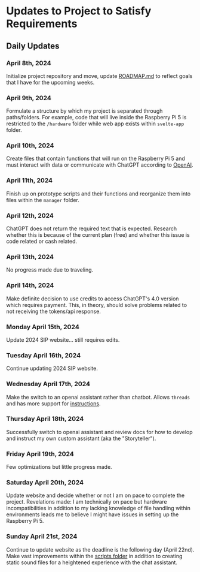 # Updates to Project to Satisfy Requirements

## Daily Updates

### April 8th, 2024

Initialize project repository and move, update [ROADMAP.md](ROADMAP.md) to reflect goals that I have for the upcoming weeks.

### April 9th, 2024

Formulate a structure by which my project is separated through paths/folders. For example, code that will live inside the Raspberry Pi 5 is restricted to the `/hardware` folder while web app exists within `svelte-app` folder.

### April 10th, 2024

Create files that contain functions that will run on the Raspberry Pi 5 and must interact with data or communicate with ChatGPT according to [OpenAI](https://platform.openai.com/docs/guides/text-generation).

### April 11th, 2024

Finish up on prototype scripts and their functions and reorganize them into files within the `manager` folder.

### April 12th, 2024

ChatGPT does not return the required text that is expected. Research whether this is because of the current plan (free) and whether this issue is code related or cash related.

### April 13th, 2024

No progress made due to traveling.

### April 14th, 2024

Make definite decision to use credits to access ChatGPT's 4.0 version which requires payment. This, in theory, should solve problems related to not receiving the tokens/api response.

### Monday April 15th, 2024

Update 2024 SIP website... still requires edits.

### Tuesday April 16th, 2024

Continue updating 2024 SIP website.

### Wednesday April 17th, 2024

Make the switch to an openai assistant rather than chatbot. Allows `threads` and has more support for [instructions](https://platform.openai.com/docs/assistants/how-it-works).

### Thursday April 18th, 2024

Successfully switch to openai assistant and review docs for how to develop and instruct my own custom assistant (aka the "Storyteller").

### Friday April 19th, 2024

Few optimizations but little progress made.

### Saturday April 20th, 2024

Update website and decide whether or not I am on pace to complete the project. Revelations made: I am technically on pace but hardware incompatibilities in addition to my lacking knowledge of file handling within environments leads me to believe I might have issues in setting up the Raspberry Pi 5.

### Sunday April 21st, 2024

Continue to update website as the deadline is the following day (April 22nd). Make vast improvements within the [scripts folder](project/hardware/manager/scripts) in addition to creating static sound files for a heightened experience with the chat assistant.
